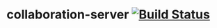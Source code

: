# collaboration-server [![Build Status](https://travis-ci.org/TexDocs/collaboration-server.svg?branch=master)](https://travis-ci.org/TexDocs/collaboration-server)
